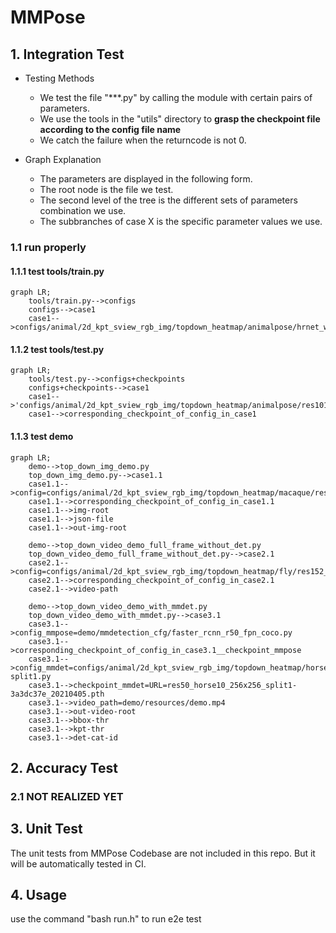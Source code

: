 # __MMPose__

## __1. Integration Test__


- Testing Methods
    + We test the file "***.py" by calling the module with certain pairs of parameters.
    + We use the tools in the "utils" directory to __grasp the checkpoint file according to the config file name__
    + We catch the failure when the returncode is not 0.

- Graph Explanation
    + The parameters are displayed in the following form. 
    + The root node is the file we test.
    + The second level of the tree is the different sets of parameters combination we use.
    + The subbranches of case X is the specific parameter values we use.

### __1.1 run properly__

#### __1.1.1 test tools/train.py__

```mermaid
graph LR;
    tools/train.py-->configs
    configs-->case1
    case1-->configs/animal/2d_kpt_sview_rgb_img/topdown_heatmap/animalpose/hrnet_w32_animalpose_256x256.py
```

#### __1.1.2 test tools/test.py__

```mermaid
graph LR;
    tools/test.py-->configs+checkpoints
    configs+checkpoints-->case1
    case1-->'configs/animal/2d_kpt_sview_rgb_img/topdown_heatmap/animalpose/res101_animalpose_256x256.py',
    case1-->corresponding_checkpoint_of_config_in_case1
```

#### __1.1.3 test demo__

```mermaid
graph LR;
    demo-->top_down_img_demo.py
    top_down_img_demo.py-->case1.1
    case1.1-->config=configs/animal/2d_kpt_sview_rgb_img/topdown_heatmap/macaque/res50_macaque_256x192.py
    case1.1-->corresponding_checkpoint_of_config_in_case1.1
    case1.1-->img-root
    case1.1-->json-file
    case1.1-->out-img-root

    demo-->top_down_video_demo_full_frame_without_det.py
    top_down_video_demo_full_frame_without_det.py-->case2.1
    case2.1-->config=configs/animal/2d_kpt_sview_rgb_img/topdown_heatmap/fly/res152_fly_192x192.py
    case2.1-->corresponding_checkpoint_of_config_in_case2.1
    case2.1-->video-path

    demo-->top_down_video_demo_with_mmdet.py
    top_down_video_demo_with_mmdet.py-->case3.1
    case3.1-->config_mmpose=demo/mmdetection_cfg/faster_rcnn_r50_fpn_coco.py
    case3.1-->corresponding_checkpoint_of_config_in_case3.1__checkpoint_mmpose
    case3.1-->config_mmdet=configs/animal/2d_kpt_sview_rgb_img/topdown_heatmap/horse10/res50_horse10_256x256-split1.py
    case3.1-->checkpoint_mmdet=URL=res50_horse10_256x256_split1-3a3dc37e_20210405.pth
    case3.1-->video_path=demo/resources/demo.mp4
    case3.1-->out-video-root
    case3.1-->bbox-thr
    case3.1-->kpt-thr
    case3.1-->det-cat-id
```

## __2. Accuracy Test__

### 2.1 NOT REALIZED YET


## __3. Unit Test__

The unit tests from MMPose Codebase are not included in this repo. But it will be automatically tested in CI.

## __4. Usage__

use the command "bash run.h" to run e2e test